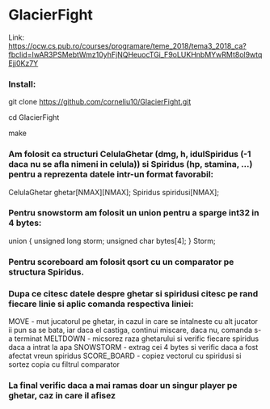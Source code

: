 # GlacierFight

Link: https://ocw.cs.pub.ro/courses/programare/teme_2018/tema3_2018_ca?fbclid=IwAR3PSMebtWmz10yhFjNQHeuocTGi_F9oLUKHnbMYwRMt8ol9wtqEjj0Kz7Y

### Install:
git clone https://github.com/corneliu10/GlacierFight.git

cd GlacierFight

make

### Am folosit ca structuri CelulaGhetar (dmg, h, idulSpiridus (-1 daca nu se afla nimeni in celula)) si Spiridus (hp, stamina, ...) pentru a reprezenta datele intr-un format favorabil: 
CelulaGhetar ghetar[NMAX][NMAX];
Spiridus spiridusi[NMAX];
 
### Pentru snowstorm am folosit un union pentru a sparge int32 in 4 bytes:
union {
    unsigned long storm;
    unsigned char bytes[4];
} Storm;

### Pentru scoreboard am folosit qsort cu un comparator pe structura Spiridus.

### Dupa ce citesc datele despre ghetar si spiridusi citesc pe rand fiecare linie si aplic comanda respectiva liniei:
  MOVE - mut jucatorul pe ghetar, in cazul in care se intalneste cu alt jucator ii pun sa se bata, iar daca el castiga, continui miscare, daca nu, comanda s-a terminat
  MELTDOWN - micsorez raza ghetarului si verific fiecare spiridus daca a intrat la apa
  SNOWSTORM - extrag cei 4 bytes si verific daca a fost afectat vreun spiridus
  SCORE_BOARD - copiez vectorul cu spiridusi si sortez copia cu filtrul comparator
  
### La final verific daca a mai ramas doar un singur player pe ghetar, caz in care il afisez
